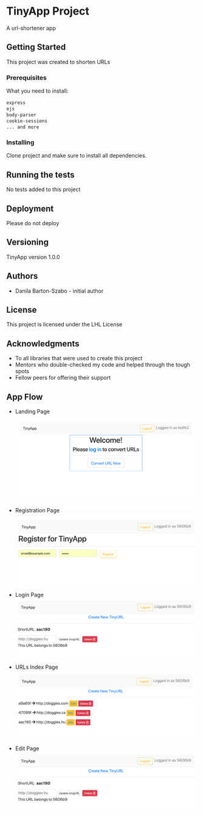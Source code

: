 # TinyApp Project

A url-shortener app

## Getting Started

This project was created to shorten URLs

### Prerequisites

What you need to install:

```
express
ejs
body-parser
cookie-sessions
... and more

```

### Installing

Clone project and make sure to install all dependencies. 

## Running the tests

No tests added to this project

## Deployment

Please do not deploy

## Versioning

TinyApp version 1.0.0

## Authors

* Danila Barton-Szabo - initial author


## License

This project is licensed under the LHL License
## Acknowledgments

* To all libraries that were used to create this project
* Mentors who double-checked my code and helped through the tough spots
* Fellow peers for offering their support

## App Flow

* Landing Page
!["Landing Page"](https://github.com/sddanila/TinyApp/blob/master/docs/welcome_page.png?raw=true)

* Registration Page
!["Registration Page"](https://github.com/sddanila/TinyApp/blob/master/docs/registration_page.png?raw=true)

* Login Page
!["Login Page"](https://github.com/sddanila/TinyApp/blob/master/docs/edit_page.png?raw=true)

* URLs Index Page
!["URLs Index Page"](https://github.com/sddanila/TinyApp/blob/master/docs/urls_index_page.png?raw=true)

* Edit Page
!["Edit Page"](https://github.com/sddanila/TinyApp/blob/master/docs/edit_page.png?raw=true)